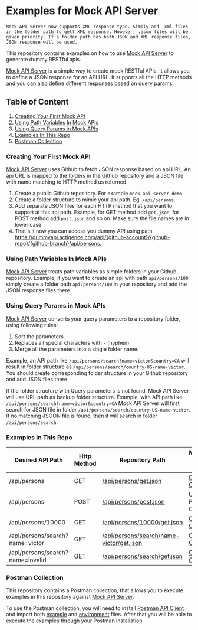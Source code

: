 # Examples for Mock API Server

```$xslt
Mock API Server now supports XML response type. Simply add .xml files in the folder path to gett XML response. However, .json files will be given priority. If a folder path has both JSON and XML response files, JSON response will be used.
```

This repository contains examples on how to use [Mock API Server](http://mock-api-server.actigence.com) to generate dummy RESTful apis.

[Mock API Server](http://mock-api-server.actigence.com) is a simple way to create mock RESTful APIs. It allows you to define a JSON response for an API URL. It supports all the HTTP methods and you can also define different responses based on query params.

## Table of Content
1. [Creating Your First Mock API](#creating-your-first-mock-api)
2. [Using Path Variables In Mock APIs](#using-path-variables-in-mock-apis)
3. [Using Query Params in Mock APIs](#using-query-params-in-mock-apis)
4. [Examples In This Repo](#examples-in-this-repo)
5. [Postman Collection](#postman-collection)


### Creating Your First Mock API
[Mock API Server](http://mock-api-server.actigence.com) uses Github to fetch JSON response based on api URL. An api URL is mapped to the folders in the Github repository and a JSON file with name matching to HTTP method us returned.

1. Create a public Github repository. For example `mock-api-server-demo`.
2. Create a folder structure to mimic your api path. Eg. `/api/persons`.
3. Add separate JSON files for each HTTP method that you want to support at this api path. Example, for GET method add `get.json`, for POST method add `post.json` and so on. Make sure the file names are in lower case. 
4. That's it now you can access you dummy API using path https://dummyapi.actigence.com/api/{github-account}/{github-repo}/{github-branch}/api/persons.

### Using Path Variables In Mock APIs

[Mock API Server](http://mock-api-server.actigence.com) treats path variables as simple folders in your Github repository. 
Example, if you want to create an api with path `api/persons/100`, simply create a folder path `api/persons/100` in your repository and add the JSON response files there.

### Using Query Params in Mock APIs

[Mock API Server](http://mock-api-server.actigence.com) converts your query parameters to a repository folder, using following rules:
1. Sort the parameters.
2. Replaces all special characters with `-` (hyphen).
3. Merge all the parameters into a single folder name.

Example, an API path like `/api/persons/search?name=victor&country=CA` will result in folder structure as `/api/persons/search/country-US-name-victor`. 
You should create corresponding folder structure in your Github repository and add JSON files there.

If the folder structure with Query parameters is not found, Mock API Server will use URL path as backup folder structure. 
Example, with API path like `/api/persons/search?name=victor&country=CA` Mock API Server will first search for JSON file in folder `/api/persons/search/country-US-name-victor`. If no matching JSOON file is found, then it will search in folder `/api/persons/search`.

### Examples In This Repo

| Desired API Path                  | Http Method   | Repository Path                                                                                                                                   | Mock API Server URL                                                                                                       |
| --------------------------------- | ------------- | ------------------------------------------------------------------------------------------------------------------------------------------------- | ------------------------------------------------------------------------------------------------------------------------- |
| /api/persons                      |    GET        | [/api/persons/get.json](https://github.com/actigence/mock-api-server-demo/blob/main/api/persons/get.json)                                         | [Click To Open](https://dummyapi.actigence.com/api/actigence/mock-api-server-demo/main/api/persons)                       |
| /api/persons                      |    POST       | [/api/persons/post.json](https://github.com/actigence/mock-api-server-demo/blob/main/api/persons/post.json)                                       | Use Postman Collection                                                                                                    |
| /api/persons/10000                |    GET        | [/api/persons/10000/get.json](https://github.com/actigence/mock-api-server-demo/blob/main/api/persons/10000/get.json)                             | [Click To Open](https://dummyapi.actigence.com/api/actigence/mock-api-server-demo/main/api/persons/10000)                 |
| /api/persons/search?name=victor   |    GET        | [/api/persons/search/name-victor/get.json](https://github.com/actigence/mock-api-server-demo/blob/main/api/persons/search/name-victor/get.json)   | [Click To Open](https://dummyapi.actigence.com/api/actigence/mock-api-server-demo/main/api/persons/search?name=victor)    |
| /api/persons/search?name=invalid  |    GET        | [/api/persons/search/get.json](https://github.com/actigence/mock-api-server-demo/tree/main/api/persons/search/get.json)                           | [Click To Open](https://dummyapi.actigence.com/api/actigence/mock-api-server-demo/main/api/persons/search?name=invalid)   |

### Postman Collection

This repository contains a Postman collection, that allows you to execute examples in this repository against 
[Mock API Server](http://mock-api-server.actigence.com).

To use the Postman collection, you will need to install [Postman API Client](https://www.postman.com/product/api-client/) 
and import both [example](https://github.com/actigence/mock-api-server-demo/blob/main/postman/mock-api-server-examples.json) 
and [environment](https://github.com/actigence/mock-api-server-demo/blob/main/postman/public_server.env.json) files. 
After that you will be able to execute the examples through your Postman installation.